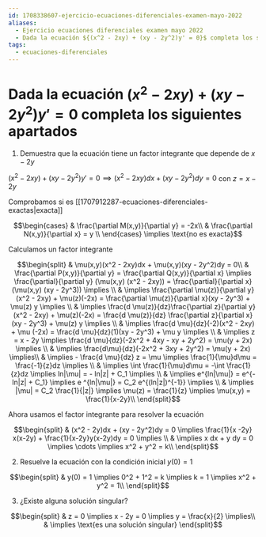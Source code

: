 ```yaml
---
id: 1708338607-ejercicio-ecuaciones-diferenciales-examen-mayo-2022
aliases:
  - Ejercicio ecuaciones diferenciales examen mayo 2022
  - Dada la ecuación ${(x^2 - 2xy) + (xy - 2y^2)y' = 0}$ completa los siguientes apartados
tags:
  - ecuaciones-diferenciales
---
```


# Dada la ecuación ${(x^2 - 2xy) + (xy - 2y^2)y' = 0}$ completa los siguientes apartados

1. Demuestra que la ecuación tiene un factor integrante que depende de $x-2y$

${(x^2 - 2xy) + (xy - 2y^2)y' = 0 \implies (x^2 -2xy)dx + (xy - 2y^2)dy = 0}$ con $z = x - 2y$

Comprobamos si es [[1707912287-ecuaciones-diferenciales-exactas|exacta]]

$$\begin{cases}
    & \frac{\partial M(x,y)}{\partial y} =  -2x\\
    & \frac{\partial N(x,y)}{\partial x} = y \\
\end{cases} \implies \text{no es exacta}$$

Calculamos un factor integrante

$$\begin{split}
    & \mu(x,y)(x^2 - 2xy)dx + \mu(x,y)(xy - 2y^2)dy = 0\\
    & \frac{\partial P(x,y)}{\partial y} = \frac{\partial Q(x,y)}{\partial x} \implies \frac{\partial}{\partial y} (\mu(x,y) (x^2 - 2xy)) = \frac{\partial}{\partial x}(\mu(x,y) (xy - 2y^3)) \implies \\
    & \implies \frac{\partial \mu(z)}{\partial y} (x^2 - 2xy) + \mu(z)(-2x) = \frac{\partial \mu(z)}{\partial x}(xy - 2y^3) + \mu(z) y \implies \\
    & \implies \frac{d \mu(z)}{dz}\frac{\partial z}{\partial y}(x^2 - 2xy) + \mu(z)(-2x) = \frac{d \mu(z)}{dz} \frac{\partial z}{\partial x}(xy - 2y^3) + \mu(z) y \implies \\
    & \implies \frac{d \mu}{dz}(-2)(x^2 - 2xy) + \mu (-2x) = \frac{d \mu}{dz}(1)(xy - 2y^3) + \mu y \implies \\
    & \implies z = x - 2y \implies \frac{d \mu}{dz}(-2x^2 + 4xy - xy + 2y^2) = \mu(y + 2x) \implies \\
    & \implies \frac{d\mu}{dz}(-2x^2 + 3xy + 2y^2) = \mu(y + 2x) \implies\\
    & \implies - \frac{d \mu}{dz} z = \mu \implies \frac{1}{\mu}d\mu = \frac{-1}{z}dz \implies \\
    & \implies \int \frac{1}{\mu}d\mu = -\int \frac{1}{z}dz \implies ln|\mu| = - ln|z| + C_1 \implies \\
    & \implies e^{ln|\mu|} = e^{-ln|z| + C_1} \implies e ^{ln|\mu|} = C_2 e^{(ln|z|)^{-1}} \implies \\
    & \implies |\mu| = C_2 \frac{1}{|z|} \implies \mu(z) = \frac{1}{z} \implies \mu(x,y) = \frac{1}{x-2y}\\
\end{split}$$

Ahora usamos el factor integrante para resolver la ecuación

$$\begin{split}
    & (x^2 - 2y)dx + (xy - 2y^2)dy = 0 \implies \frac{1}{x -2y} x(x-2y) + \frac{1}{x-2y}y(x-2y)dy = 0 \implies \\ 
    & \implies x dx + y dy = 0 \implies \cdots \implies x^2 + y^2 = k\\
\end{split}$$

2. Resuelve la ecuación con la condición inicial $y(0) = 1$

$$\begin{split}
    & y(0) = 1 \implies 0^2 + 1^2 = k \implies k = 1 \implies x^2 + y^2 = 1\\
\end{split}$$

3. ¿Existe alguna solución singular?

$$\begin{split}
    & z = 0 \implies x - 2y = 0 \implies y = \frac{x}{2} \implies\\
    & \implies \text{es una solución singular}
\end{split}$$
